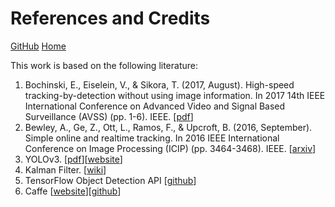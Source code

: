 # References and Credits

[GitHub](https://github.com/adipandas/multi-object-tracker)
[Home](https://adipandas.github.io/multi-object-tracker/)

This work is based on the following literature:

1. Bochinski, E., Eiselein, V., & Sikora, T. (2017, August). High-speed tracking-by-detection without using image information. In 2017 14th IEEE International Conference on Advanced Video and Signal Based Surveillance (AVSS) (pp. 1-6). IEEE. [[pdf](http://elvera.nue.tu-berlin.de/files/1517Bochinski2017.pdf)]
2. Bewley, A., Ge, Z., Ott, L., Ramos, F., & Upcroft, B. (2016, September). Simple online and realtime tracking. In 2016 IEEE International Conference on Image Processing (ICIP) (pp. 3464-3468). IEEE. [[arxiv](https://arxiv.org/abs/1602.00763)]
3. YOLOv3. [[pdf](https://pjreddie.com/media/files/papers/YOLOv3.pdf)][[website](https://pjreddie.com/darknet/yolo/)]
4. Kalman Filter. [[wiki](https://en.wikipedia.org/wiki/Kalman_filter)]
5. TensorFlow Object Detection API [[github](https://github.com/tensorflow/models/tree/master/research/object_detection)]
6. Caffe [[website](https://caffe.berkeleyvision.org/)][[github](https://github.com/BVLC/caffe)]
